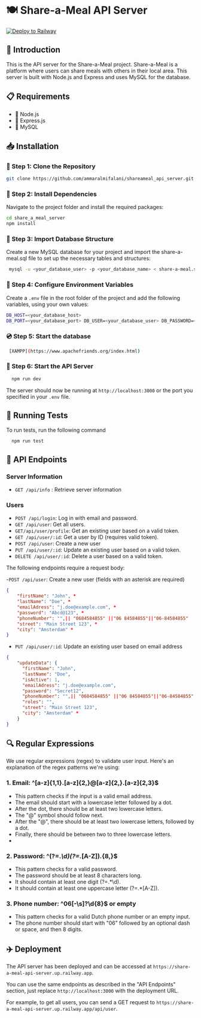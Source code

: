 # :plate_with_cutlery: Share-a-Meal API Server
[![Deploy to Railway](../shareameal_api_server/badge.svg)](https://github.com/ammaralmifalani/shareameal_api_server/actions/workflows/main.yml)
## :book: Introduction
This is the API server for the Share-a-Meal project. Share-a-Meal is a platform where users can share meals with others in their local area. This server is built with Node.js and Express and uses MySQL for the database.
## :clipboard: Requirements 
- :deciduous_tree: Node.js 
- :train2: Express.js 
- :floppy_disk: MySQL 

## :inbox_tray: Installation
### :file_folder: Step 1: Clone the Repository
```bash
git clone https://github.com/ammaralmifalani/shareameal_api_server.git
```
### :wrench: Step 2: Install Dependencies
Navigate to the project folder and install the required packages:
```bash
cd share_a_meal_server
npm install
```
### :floppy_disk: Step 3: Import Database Structure
Create a new MySQL database for your project and import the share-a-meal.sql file to set up the necessary tables and structures:
```bash
 mysql -u <your_database_user> -p <your_database_name> < share-a-meal.sql
```
### :memo: Step 4: Configure Environment Variables

Create a `.env` file in the root folder of the project and add the following variables, using your own values:
```bash
DB_HOST=<your_database_host>
DB_PORT=<your_database_port> DB_USER=<your_database_user> DB_PASSWORD=<your_database_password> DB_DATABASE=<your_database_name>
```
### :cd: Step 5: Start the database
```bash
 [XAMPP](https://www.apachefriends.org/index.html)
 ```
### :rocket: Step 6: Start the API Server

```bash
  npm run dev
```
The server should now be running at `http://localhost:3000` or the port you specified in your `.env` file.
## :microscope: Running Tests
To run tests, run the following command
```bash
  npm run test
```
## :link: API Endpoints

### Server Information
- `GET /api/info` : Retrieve server information
### Users
- `POST /api/login`: Log in with email and password.
- `GET /api/user`: Get all users.
- `GET/api/user/profile`: Get an existing user based on a valid token.
- `GET /api/user/:id`: Get a user by ID (requires valid token).
- `POST /api/user`: Create a new user
- `PUT /api/user/:id`: Update an existing user based on a valid token. 
- `DELETE /api/user/:id`: Delete a user based on a valid token.

The following endpoints require a request body:

  -`POST /api/user`: Create a new user (fields with an asterisk are required)

````json
{
    "firstName": "John", *
    "lastName": "Doe", *
    "emailAdress": "j.doe@example.com", *
    "password": "Abcd@123", *
    "phoneNumber": "",|| "0684584855" ||"06 84584855"||"06-84584855"
    "street": "Main Street 123", *
    "city": "Amsterdam" *
}
````
- `PUT /api/user/:id`: Update an existing user based on email address 

````json 
{
    "updateData": {
      "firstName": "John", 
      "lastName": "Doe", 
      "isActive": 1,
      "emailAdress": "j.doe@example.com", 
      "password": "Secret12", 
      "phoneNumber": "",|| "0684584855" ||"06 84584855"||"06-84584855"
      "roles": "",
      "street": "Main Street 123", 
      "city": "Amsterdam" *
    }
}
````
## :mag: Regular Expressions
We use regular expressions (regex) to validate user input. Here's an explanation of the regex patterns we're using:

### 1. Email: ^[a-z]{1,1}\.[a-z]{2,}@[a-z]{2,}\.[a-z]{2,3}$
- This pattern checks if the input is a valid email address.
- The email should start with a lowercase letter followed by a dot.
- After the dot, there should be at least two lowercase letters.
- The "@" symbol should follow next.
- After the "@", there should be at least two lowercase letters, followed by a dot.
- Finally, there should be between two to three lowercase letters.
- 
### 2. Password: ^(?=.*\d)(?=.*[A-Z]).{8,}$

- This pattern checks for a valid password.
- The password should be at least 8 characters long.
- It should contain at least one digit (?=.*\d).
- It should contain at least one uppercase letter (?=.*[A-Z]).
### 3. Phone number: ^06[-\s]?\d{8}$ or empty

- This pattern checks for a valid Dutch phone number or an empty input.
- The phone number should start with "06" followed by an optional dash or space, and then 8 digits.
## :airplane: Deployment

The API server has been deployed and can be accessed at `https://share-a-meal-api-server.up.railway.app`. 

You can use the same endpoints as described in the "API Endpoints" section, just replace `http://localhost:3000` with the deployment URL.

For example, to get all users, you can send a GET request to `https://share-a-meal-api-server.up.railway.app/api/user`.

